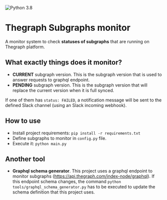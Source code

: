 ![Python 3.8](https://img.shields.io/badge/Python-3.8-blue.svg)

# Thegraph Subgraphs monitor
A monitor system to check **statuses of subgraphs** that are running on Thegraph platform.

What exactly things does it monitor?
--------------------------------------
- **CURRENT** subgraph version. This is the subgraph version that is used to answer requests to graphql endpoint.
- **PENDING** subgraph version. This is the subgraph version that will replace the current version when it is full synced.

If one of them has `status: FAILED`, a notification message will be sent to the defined Slack channel (using an Slack incoming webhook).

How to use
------------
- Install project requirements: `pip install -r requirements.txt`
- Define subgraphs to monitor in `config.py` file.
- Execute it: `python main.py`

Another tool
------------
- **Graphql schema generator**. This project uses a graphql endpoint to monitor subgraphs 
(https://api.thegraph.com/index-node/graphql). 
If this endpoint schema changes, the command `python tools/graphql_schema_generator.py` has to be executed 
to update the schema definition that this project uses.
